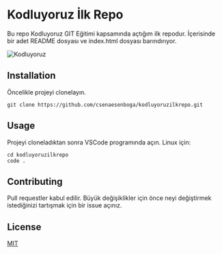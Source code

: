 # Kodluyoruz İlk Repo
Bu repo Kodluyoruz GIT Eğitimi kapsamında açtığım ilk repodur. İçerisinde bir adet README dosyası ve index.html dosyası barındırıyor.

![Kodluyoruz](https://res.cloudinary.com/danielkapper-com/image/upload/v1577156572/logo-one.png)

## Installation 
Öncelikle projeyi clonelayın. 

```
git clone https://github.com/csenaesenboga/kodluyoruzilkrepo.git
```

## Usage 
Projeyi cloneladıktan sonra VSCode programında açın. 
 Linux için:

 ```
 cd kodluyoruzilkrepo
 code .
 ```

## Contributing
Pull requestler kabul edilir. Büyük değişiklikler için önce neyi değiştirmek istediğinizi tartışmak için bir issue açınız.

## License
[MIT](https://github.com/git/git-scm.com/blob/main/MIT-LICENSE.txt) 

